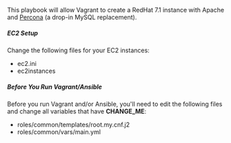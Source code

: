 This playbook will allow Vagrant to create a RedHat 7.1 instance with Apache and [Percona](https://www.percona.com/software/percona-server) (a drop-in MySQL replacement).

##### EC2 Setup

Change the following files for your EC2 instances:
* ec2.ini
* ec2instances

##### Before You Run Vagrant/Ansible

Before you run Vagrant and/or Ansible, you'll need to edit the following files and change all variables that have **CHANGE_ME**:
* roles/common/templates/root.my.cnf.j2
* roles/common/vars/main.yml
